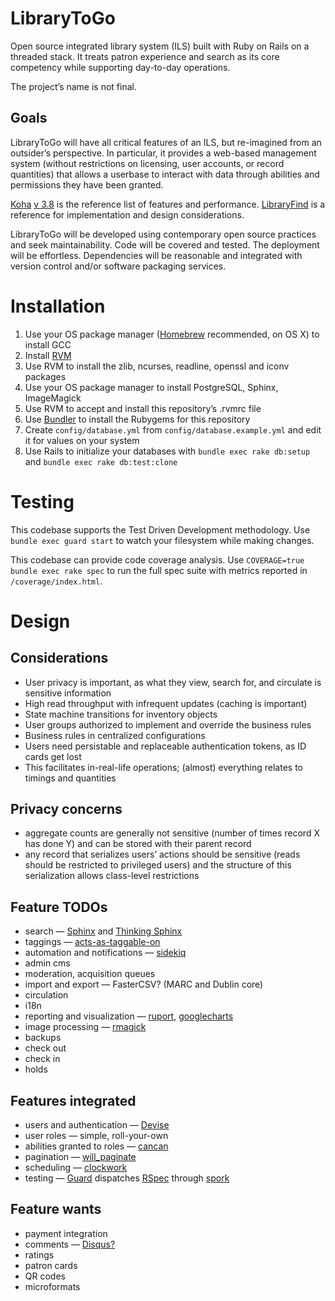 # LibraryToGo

Open source integrated library system (ILS) built with Ruby on Rails on a threaded stack. It treats patron experience and search as its core competency while supporting day-to-day operations.

The project’s name is not final.

## Goals

LibraryToGo will have all critical features of an ILS, but re-imagined from an outsider’s perspective. In particular, it provides a web-based management system (without restrictions on licensing, user accounts, or record quantities) that allows a userbase to interact with data through abilities and permissions they have been granted.

[Koha](https://github.com/liblime/LibLime-Koha) [v 3.8](http://manual.koha-community.org/3.8/en/) is the reference list of features and performance. [LibraryFind](http://libraryfind.org/) is a reference for implementation and design considerations.

LibraryToGo will be developed using contemporary open source practices and seek maintainability. Code will be covered and tested. The deployment will be effortless. Dependencies will be reasonable and integrated with version control and/or software packaging services.


# Installation

1. Use your OS package manager ([Homebrew](http://mxcl.github.com/homebrew/) recommended, on OS X) to install GCC
2. Install [RVM](https://rvm.io/)
3. Use RVM to install the zlib, ncurses, readline, openssl and iconv packages
4. Use your OS package manager to install PostgreSQL, Sphinx, ImageMagick
5. Use RVM to accept and install this repository’s .rvmrc file
6. Use [Bundler](http://gembundler.com/) to install the Rubygems for this repository
7. Create `config/database.yml` from `config/database.example.yml` and edit it for values on your system
8. Use Rails to initialize your databases with `bundle exec rake db:setup` and `bundle exec rake db:test:clone`

# Testing

This codebase supports the Test Driven Development methodology. Use `bundle exec guard start` to watch your filesystem while making changes.

This codebase can provide code coverage analysis. Use `COVERAGE=true bundle exec rake spec` to run the full spec suite with metrics reported in `/coverage/index.html`.


# Design

## Considerations

* User privacy is important, as what they view, search for, and circulate is sensitive information
* High read throughput with infrequent updates (caching is important)
* State machine transitions for inventory objects
* User groups authorized to implement and override the business rules
* Business rules in centralized configurations
* Users need persistable and replaceable authentication tokens, as ID cards get lost
* This facilitates in-real-life operations; (almost) everything relates to timings and quantities


## Privacy concerns

* aggregate counts are generally not sensitive (number of times record X has done Y) and can be stored with their parent record
* any record that serializes users’ actions should be sensitive (reads should be restricted to privileged users) and the structure of this serialization allows class-level restrictions


## Feature TODOs

* search — [Sphinx](http://sphinxsearch.com/) and [Thinking Sphinx](https://rubygems.org/gems/thinking-sphinx)
* taggings — [acts-as-taggable-on](https://rubygems.org/gems/acts-as-taggable-on)
* automation and notifications — [sidekiq](https://rubygems.org/gems/sidekiq)
* admin cms
* moderation, acquisition queues
* import and export — FasterCSV? (MARC and Dublin core)
* circulation
* i18n
* reporting and visualization — [ruport](https://rubygems.org/gems/ruport), [googlecharts](https://rubygems.org/gems/googlecharts)
* image processing — [rmagick](https://rubygems.org/gems/rmagick)
* backups
* check out
* check in
* holds


## Features integrated

* users and authentication — [Devise](https://rubygems.org/gems/devise)
* user roles — simple, roll-your-own
* abilities granted to roles — [cancan](https://rubygems.org/gems/cancan)
* pagination — [will_paginate](https://rubygems.org/gems/will_paginate)
* scheduling — [clockwork](https://rubygems.org/gems/clockwork)
* testing — [Guard](https://rubygems.org/gems/guard) dispatches [RSpec](https://rubygems.org/gems/rspec) through [spork](https://rubygems.org/gems/spork)


## Feature wants

* payment integration
* comments — [Disqus?](http://disqus.com/)
* ratings
* patron cards
* QR codes
* microformats
